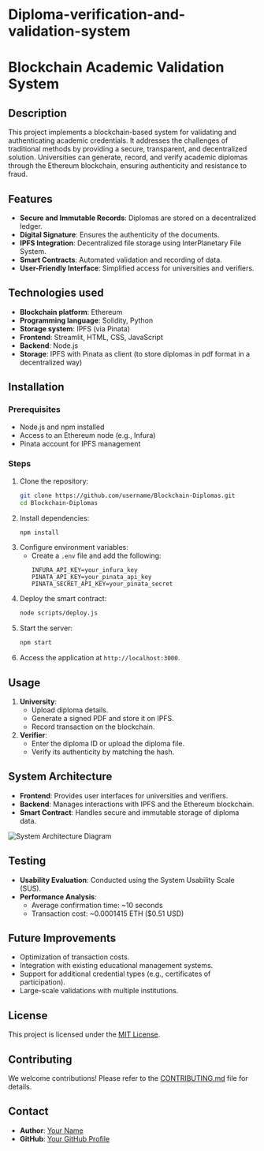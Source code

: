 # Diploma-verification-and-validation-system

# Blockchain Academic Validation System

## Description
This project implements a blockchain-based system for validating and authenticating academic credentials. It addresses the challenges of traditional methods by providing a secure, transparent, and decentralized solution. Universities can generate, record, and verify academic diplomas through the Ethereum blockchain, ensuring authenticity and resistance to fraud.

## Features
- **Secure and Immutable Records**: Diplomas are stored on a decentralized ledger.
- **Digital Signature**: Ensures the authenticity of the documents.
- **IPFS Integration**: Decentralized file storage using InterPlanetary File System.
- **Smart Contracts**: Automated validation and recording of data.
- **User-Friendly Interface**: Simplified access for universities and verifiers.

## Technologies used
- **Blockchain platform**: Ethereum
- **Programming language**: Solidity, Python
- **Storage system**: IPFS (via Pinata)
- **Frontend**: Streamlit, HTML, CSS, JavaScript
- **Backend**: Node.js
- **Storage**: IPFS with Pinata as client (to store diplomas in pdf format in a decentralized way)

## Installation

### Prerequisites
- Node.js and npm installed
- Access to an Ethereum node (e.g., Infura)
- Pinata account for IPFS management

### Steps
1. Clone the repository:
   ```bash
   git clone https://github.com/username/Blockchain-Diplomas.git
   cd Blockchain-Diplomas
   ```
2. Install dependencies:
   ```bash
   npm install
   ```
3. Configure environment variables:
   - Create a `.env` file and add the following:
     ```plaintext
     INFURA_API_KEY=your_infura_key
     PINATA_API_KEY=your_pinata_api_key
     PINATA_SECRET_API_KEY=your_pinata_secret
     ```
4. Deploy the smart contract:
   ```bash
   node scripts/deploy.js
   ```
5. Start the server:
   ```bash
   npm start
   ```
6. Access the application at `http://localhost:3000`.

## Usage
1. **University**:
   - Upload diploma details.
   - Generate a signed PDF and store it on IPFS.
   - Record transaction on the blockchain.
2. **Verifier**:
   - Enter the diploma ID or upload the diploma file.
   - Verify its authenticity by matching the hash.

## System Architecture
- **Frontend**: Provides user interfaces for universities and verifiers.
- **Backend**: Manages interactions with IPFS and the Ethereum blockchain.
- **Smart Contract**: Handles secure and immutable storage of diploma data.

![System Architecture Diagram](link_to_diagram.png)

## Testing
- **Usability Evaluation**: Conducted using the System Usability Scale (SUS).
- **Performance Analysis**:
  - Average confirmation time: ~10 seconds
  - Transaction cost: ~0.0001415 ETH ($0.51 USD)

## Future Improvements
- Optimization of transaction costs.
- Integration with existing educational management systems.
- Support for additional credential types (e.g., certificates of participation).
- Large-scale validations with multiple institutions.

## License
This project is licensed under the [MIT License](LICENSE).

## Contributing
We welcome contributions! Please refer to the [CONTRIBUTING.md](CONTRIBUTING.md) file for details.

## Contact
- **Author**: [Your Name](mailto:your.email@example.com)
- **GitHub**: [Your GitHub Profile](https://github.com/username)
